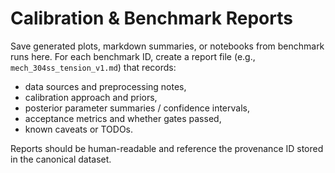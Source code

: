 # Calibration & Benchmark Reports

Save generated plots, markdown summaries, or notebooks from benchmark runs
here. For each benchmark ID, create a report file (e.g.,
`mech_304ss_tension_v1.md`) that records:

- data sources and preprocessing notes,
- calibration approach and priors,
- posterior parameter summaries / confidence intervals,
- acceptance metrics and whether gates passed,
- known caveats or TODOs.

Reports should be human-readable and reference the provenance ID stored in the
canonical dataset.
